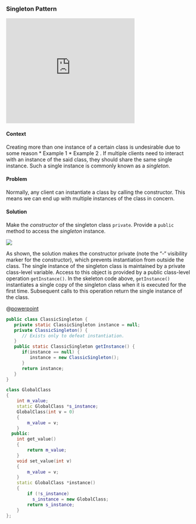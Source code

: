 <link rel="stylesheet" href="{{baseUrl}}/css/textbook.css">

<div class="website-content" id="main">

### Singleton Pattern

<div class="pull-right" v-closeable alt="Read lecture slides online">

<iframe src='https://onedrive.live.com/embed?cid=A5AF047C4CAD67AB&resid=A5AF047C4CAD67AB%212074&authkey=&em=2&wdAr=1.3333333333333333' width='350px' height='286px' frameborder='0'>This is an embedded <a target='_blank' href='https://office.com'>Microsoft Office</a> presentation, powered by <a target='_blank' href='https://office.com/webapps'>Office Online</a>.</iframe>

</div>

#### Context
Creating more than one instance of a certain class is undesirable due to some reason <morph title="Examples"> * Example 1 * Example 2 </morph>. If multiple <trigger for="pop:client-code">clients</trigger> need to interact with an instance of the said class, they should share the same single instance. Such a single instance is commonly known as a *singleton*.

<div class="clearfix">

#### Problem

Normally, any client can instantiate a class by calling the constructor. This means we can end up with multiple instances of the class in concern.

</div>

#### Solution

<tabs>
<tab header=":ab:">

Make the *constructor* of the singleton class `private`. Provide a `public` method to access the *singleton* instance.

<img class="center-block" src="{{baseUrl}}/se-pattern/singleton/solution.png" />

As shown, the solution makes the constructor private (note the “-“ visibility marker for the constructor), which prevents instantiation from outside the class. The single instance of the singleton class is maintained by a private class-level variable. Access to this object is provided by a public class-level operation `getInstance()`. In the skeleton code above, `getInstance()` instantiates a single copy of the singleton class when it is executed for the first time. Subsequent calls to this operation return the single instance of the class.

</tab>
<tab header=":symbols:">

@[powerpoint](https://onedrive.live.com/embed?cid=A5AF047C4CAD67AB&resid=A5AF047C4CAD67AB%212070&authkey=&em=2)


</tab>
</tabs>

<panel header=":computer: code examples"  type="seamless">

<tabs>
<tab header="Java">

```java
public class ClassicSingleton {
   private static ClassicSingleton instance = null;
   private ClassicSingleton() {
      // Exists only to defeat instantiation.
   }
   public static ClassicSingleton getInstance() {
      if(instance == null) {
         instance = new ClassicSingleton();
      }
      return instance;
   }
}
```

</tab>
<tab header="C++">

```c++
class GlobalClass
{
    int m_value;
    static GlobalClass *s_instance;
    GlobalClass(int v = 0)
    {
        m_value = v;
    }
  public:
    int get_value()
    {
        return m_value;
    }
    void set_value(int v)
    {
        m_value = v;
    }
    static GlobalClass *instance()
    {
        if (!s_instance)
          s_instance = new GlobalClass;
        return s_instance;
    }
};
```

</tab>
</tabs>
</panel>

<!-- extras ------------------------------------------------------------------------------------ -->

<panel header=":paperclip: Extras" expandable type="seamless">

  <panel header=":mortar_board: Learning Outcomes" expandable type="seamless">
    <include src="outcomes.md" />
  </panel>

  <panel header=":pencil: Apply your knowledge" expandable type="seamless">
    <include src="apply.md" />
  </panel>

  <panel header=":package: Resources" expandable type="seamless">
    <include src="resources.md" />
  </panel>

  <panel header=":laughing: Humor" expandable type="seamless">
    <include src="humor.md" />
  </panel>

</panel>

<!-- additional info ------------------------------------------------------------------------------------ -->

<tooltip id="pop:client-code">
  <div slot="content">
    <include src="../../common/definitions.md#def-client-code" />
  </div>
</tooltip>

</div>
